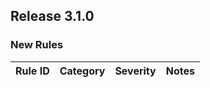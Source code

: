 ## Release 3.1.0

### New Rules

| Rule ID | Category | Severity | Notes |
|---------|----------|----------|-------|